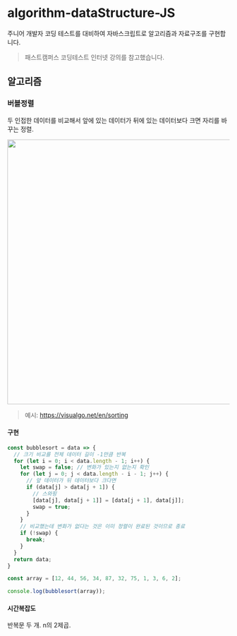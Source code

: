 # algorithm-dataStructure-JS
주니어 개발자 코딩 테스트를 대비하여 자바스크립트로 알고리즘과 자료구조를 구현합니다.

> 패스트캠퍼스 코딩테스트 인터넷 강의를 참고했습니다.

## 알고리즘

### 버블정렬

두 인접한 데이터를 비교해서 앞에 있는 데이터가 뒤에 있는 데이터보다 크면 자리를 바꾸는 정렬.

<img src="https://upload.wikimedia.org/wikipedia/commons/c/c8/Bubble-sort-example-300px.gif" width=600/>

> 예시: https://visualgo.net/en/sorting

#### 구현

```js
const bubblesort = data => {
  // 크기 비교를 전체 데이터 길이 -1만큼 반복
  for (let i = 0; i < data.length - 1; i++) {
    let swap = false; // 변화가 있는지 없는지 확인
    for (let j = 0; j < data.length - i - 1; j++) {
      // 앞 데이터가 뒤 데이터보다 크다면
      if (data[j] > data[j + 1]) {
        // 스와핑
        [data[j], data[j + 1]] = [data[j + 1], data[j]];
        swap = true;
      }
    }
    // 비교했는데 변화가 없다는 것은 이미 정렬이 완료된 것이므로 종료
    if (!swap) {
      break;
    }
  }
  return data;
}

const array = [12, 44, 56, 34, 87, 32, 75, 1, 3, 6, 2];

console.log(bubblesort(array));
```

#### 시간복잡도
반복문 두 개. n의 2제곱.
